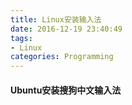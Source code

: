 ```yaml
---
title: Linux安装输入法
date: 2016-12-19 23:40:49
tags:
- Linux
categories: Programming
---
```


#### Ubuntu安装搜狗中文输入法
